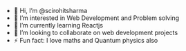 - 👋 Hi, I’m @scirohitsharma
- 👀 I’m interested in Web Development and Problem solving 
- 🌱 I’m currently learning Reactjs
- 💞️ I’m looking to collaborate on web development projects
- ⚡ Fun fact: I love maths and Quantum physics also

<!---
scirohitsharma/scirohitsharma is a ✨ special ✨ repository because its `README.md` (this file) appears on your GitHub profile.
You can click the Preview link to take a look at your changes.
--->
